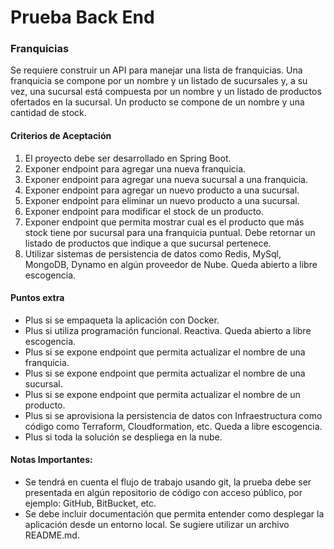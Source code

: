 # Prueba Back End

### Franquicias

Se requiere construir un API para manejar una lista de franquicias. Una franquicia se compone por un nombre y un listado de sucursales y, a su vez, una sucursal está compuesta por un nombre y un listado de productos ofertados en la sucursal. Un producto se compone de un nombre y una cantidad de stock.

#### Criterios de Aceptación

1. El proyecto debe ser desarrollado en Spring Boot.
2. Exponer endpoint para agregar una nueva franquicia.
3. Exponer endpoint para agregar una nueva sucursal a una franquicia.
4. Exponer endpoint para agregar un nuevo producto a una sucursal.
5. Exponer endpoint para eliminar un nuevo producto a una sucursal.
6. Exponer endpoint para modificar el stock de un producto.
7. Exponer endpoint que permita mostrar cual es el producto que más stock tiene por sucursal para una franquicia puntual. Debe retornar un listado de productos que indique a que sucursal pertenece.
8. Utilizar sistemas de persistencia de datos como Redis, MySql, MongoDB, Dynamo en algún proveedor de Nube. Queda abierto a libre escogencia.

#### Puntos extra

+ Plus si se empaqueta la aplicación con Docker.
+ Plus si utiliza programación funcional. Reactiva. Queda abierto a libre escogencia.
+ Plus si se expone endpoint que permita actualizar el nombre de una franquicia.
+ Plus si se expone endpoint que permita actualizar el nombre de una sucursal.
+ Plus si se expone endpoint que permita actualizar el nombre de un producto.
+ Plus si se aprovisiona la persistencia de datos con Infraestructura como código como Terraform, Cloudformation, etc. Queda a libre escogencia.
+ Plus si toda la solución se despliega en la nube.

#### Notas Importantes:

+ Se tendrá en cuenta el flujo de trabajo usando git, la prueba debe ser presentada en algún repositorio de código con acceso público, por ejemplo: GitHub, BitBucket, etc.
+ Se debe incluir documentación que permita entender como desplegar la aplicación desde un entorno local. Se sugiere utilizar un archivo README.md.